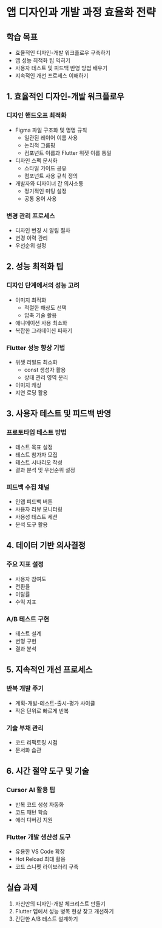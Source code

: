 # 앱 디자인과 개발 과정 효율화 전략

## 학습 목표
- 효율적인 디자인-개발 워크플로우 구축하기
- 앱 성능 최적화 팁 익히기
- 사용자 테스트 및 피드백 반영 방법 배우기
- 지속적인 개선 프로세스 이해하기

## 1. 효율적인 디자인-개발 워크플로우

### 디자인 핸드오프 최적화
- Figma 파일 구조화 및 명명 규칙
  - 일관된 레이어 이름 사용
  - 논리적 그룹핑
  - 컴포넌트 이름과 Flutter 위젯 이름 통일
- 디자인 스펙 문서화
  - 스타일 가이드 공유
  - 컴포넌트 사용 규칙 정의
- 개발자와 디자이너 간 의사소통
  - 정기적인 미팅 설정
  - 공통 용어 사용

### 변경 관리 프로세스
- 디자인 변경 시 알림 절차
- 변경 이력 관리
- 우선순위 설정

## 2. 성능 최적화 팁

### 디자인 단계에서의 성능 고려
- 이미지 최적화
  - 적절한 해상도 선택
  - 압축 기술 활용
- 애니메이션 사용 최소화
- 복잡한 그라데이션 피하기

### Flutter 성능 향상 기법
- 위젯 리빌드 최소화
  - const 생성자 활용
  - 상태 관리 영역 분리
- 이미지 캐싱
- 지연 로딩 활용

## 3. 사용자 테스트 및 피드백 반영

### 프로토타입 테스트 방법
- 테스트 목표 설정
- 테스트 참가자 모집
- 테스트 시나리오 작성
- 결과 분석 및 우선순위 설정

### 피드백 수집 채널
- 인앱 피드백 버튼
- 사용자 리뷰 모니터링
- 사용성 테스트 세션
- 분석 도구 활용

## 4. 데이터 기반 의사결정

### 주요 지표 설정
- 사용자 참여도
- 전환율
- 이탈률
- 수익 지표

### A/B 테스트 구현
- 테스트 설계
- 변형 구현
- 결과 분석

## 5. 지속적인 개선 프로세스

### 반복 개발 주기
- 계획-개발-테스트-출시-평가 사이클
- 작은 단위로 빠르게 반복

### 기술 부채 관리
- 코드 리팩토링 시점
- 문서화 습관

## 6. 시간 절약 도구 및 기술

### Cursor AI 활용 팁
- 반복 코드 생성 자동화
- 코드 패턴 학습
- 에러 디버깅 지원

### Flutter 개발 생산성 도구
- 유용한 VS Code 확장
- Hot Reload 최대 활용
- 코드 스니펫 라이브러리 구축

## 실습 과제
1. 자신만의 디자인-개발 체크리스트 만들기
2. Flutter 앱에서 성능 병목 현상 찾고 개선하기
3. 간단한 A/B 테스트 설계하기